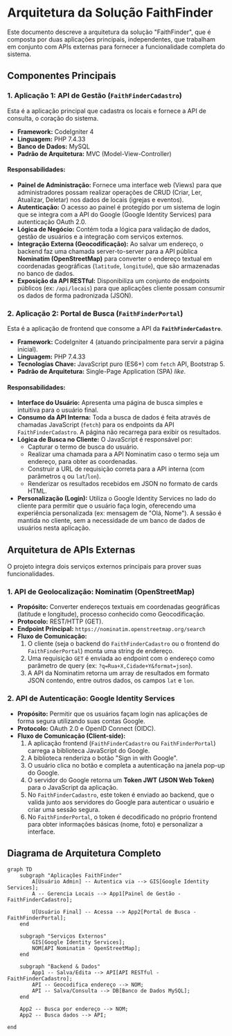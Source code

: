 # Arquitetura da Solução FaithFinder

Este documento descreve a arquitetura da solução "FaithFinder", que é composta por duas aplicações principais, independentes, que trabalham em conjunto com APIs externas para fornecer a funcionalidade completa do sistema.

## Componentes Principais

### 1. Aplicação 1: API de Gestão (`FaithFinderCadastro`)

Esta é a aplicação principal que cadastra os locais e fornece a API de consulta, o coração do sistema.

* **Framework:** CodeIgniter 4
* **Linguagem:** PHP 7.4.33
* **Banco de Dados:** MySQL
* **Padrão de Arquitetura:** MVC (Model-View-Controller)

#### Responsabilidades:

* **Painel de Administração:** Fornece uma interface web (Views) para que administradores possam realizar operações de CRUD (Criar, Ler, Atualizar, Deletar) nos dados de locais (igrejas e eventos).
* **Autenticação:** O acesso ao painel é protegido por um sistema de login que se integra com a API do Google (Google Identity Services) para autenticação OAuth 2.0.
* **Lógica de Negócio:** Contém toda a lógica para validação de dados, gestão de usuários e a integração com serviços externos.
* **Integração Externa (Geocodificação):** Ao salvar um endereço, o backend faz uma chamada server-to-server para a API pública **Nominatim (OpenStreetMap)** para converter o endereço textual em coordenadas geográficas (`latitude`, `longitude`), que são armazenadas no banco de dados.
* **Exposição da API RESTful:** Disponibiliza um conjunto de endpoints públicos (ex: `/api/locais`) para que aplicações cliente possam consumir os dados de forma padronizada (JSON). 

### 2. Aplicação 2: Portal de Busca (`FaithFinderPortal`)

Esta é a aplicação de frontend que consome a API da **`FaithFinderCadastro`**.

* **Framework:** CodeIgniter 4 (atuando principalmente para servir a página inicial).
* **Linguagem:** PHP 7.4.33
* **Tecnologias Chave:** JavaScript puro (ES6+) com `fetch` API, Bootstrap 5.
* **Padrão de Arquitetura:** Single-Page Application (SPA) *like*.

#### Responsabilidades:

* **Interface do Usuário:** Apresenta uma página de busca simples e intuitiva para o usuário final.
* **Consumo da API Interna:** Toda a busca de dados é feita através de chamadas JavaScript (`fetch`) para os endpoints da API `FaithFinderCadastro`. A página não recarrega para exibir os resultados.
* **Lógica de Busca no Cliente:** O JavaScript é responsável por:
    * Capturar o termo de busca do usuário.
    * Realizar uma chamada para a API Nominatim caso o termo seja um endereço, para obter as coordenadas.
    * Construir a URL de requisição correta para a API interna (com parâmetros `q` ou `lat`/`lon`).
    * Renderizar os resultados recebidos em JSON no formato de cards HTML.
* **Personalização (Login):** Utiliza o Google Identity Services no lado do cliente para permitir que o usuário faça login, oferecendo uma experiência personalizada (ex: mensagem de "Olá, Nome"). A sessão é mantida no cliente, sem a necessidade de um banco de dados de usuários nesta aplicação.

## Arquitetura de APIs Externas

O projeto integra dois serviços externos principais para prover suas funcionalidades.

### 1. API de Geolocalização: Nominatim (OpenStreetMap)

* **Propósito:** Converter endereços textuais em coordenadas geográficas (latitude e longitude), processo conhecido como Geocodificação.
* **Protocolo:** REST/HTTP (GET). 
* **Endpoint Principal:** `https://nominatim.openstreetmap.org/search`
* **Fluxo de Comunicação:**
    1.  O cliente (seja o backend do `FaithFinderCadastro` ou o frontend do `FaithFinderPortal`) monta uma string de endereço.
    2.  Uma requisição `GET` é enviada ao endpoint com o endereço como parâmetro de query (ex: `?q=Rua+X,Cidade+Y&format=json`).
    3.  A API da Nominatim retorna um array de resultados em formato JSON contendo, entre outros dados, os campos `lat` e `lon`.

### 2. API de Autenticação: Google Identity Services

* **Propósito:** Permitir que os usuários façam login nas aplicações de forma segura utilizando suas contas Google.
* **Protocolo:** OAuth 2.0 e OpenID Connect (OIDC).
* **Fluxo de Comunicação (Client-side):**
    1.  A aplicação frontend (`FaithFinderCadastro` ou `FaithFinderPortal`) carrega a biblioteca JavaScript do Google.
    2.  A biblioteca renderiza o botão "Sign in with Google".
    3.  O usuário clica no botão e completa a autenticação na janela pop-up do Google.
    4.  O servidor do Google retorna um **Token JWT (JSON Web Token)** para o JavaScript da aplicação.
    5.  No `FaithFinderCadastro`, este token é enviado ao backend, que o valida junto aos servidores do Google para autenticar o usuário e criar uma sessão segura.
    6.  No `FaithFinderPortal`, o token é decodificado no próprio frontend para obter informações básicas (nome, foto) e personalizar a interface.

## Diagrama de Arquitetura Completo

```mermaid
graph TD
    subgraph "Aplicações FaithFinder"
        A[Usuário Admin] -- Autentica via --> GIS[Google Identity Services];
        A -- Gerencia Locais --> App1[Painel de Gestão - FaithFinderCadastro];
        
        U[Usuário Final] -- Acessa --> App2[Portal de Busca - FaithFinderPortal];
    end

    subgraph "Serviços Externos"
        GIS[Google Identity Services];
        NOM[API Nominatim - OpenStreetMap];
    end

    subgraph "Backend & Dados"
        App1 -- Salva/Edita --> API[API RESTful - FaithFinderCadastro];
        API -- Geocodifica endereço --> NOM;
        API -- Salva/Consulta --> DB[Banco de Dados MySQL];
    end
    
    App2 -- Busca por endereço --> NOM;
    App2 -- Busca dados --> API;

end
